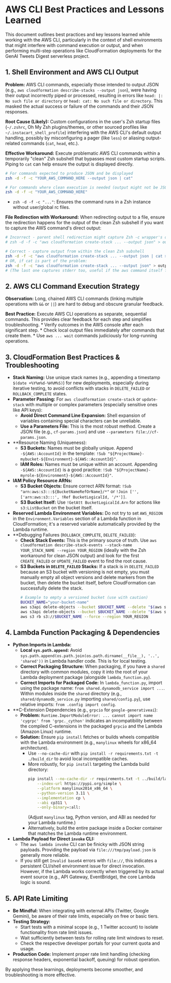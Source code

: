 # AWS CLI Best Practices and Lessons Learned

This document outlines best practices and key lessons learned while working with the AWS CLI, particularly in the context of shell environments that might interfere with command execution or output, and when performing multi-step operations like CloudFormation deployments for the GenAI Tweets Digest serverless project.

## 1. Shell Environment and AWS CLI Output

**Problem:** AWS CLI commands, especially those intended to output JSON (e.g., `aws cloudformation describe-stacks --output json`), were having their output incorrectly piped or processed, resulting in errors like `head: |: No such file or directory` or `head: cat: No such file or directory`. This masked the actual success or failure of the commands and their JSON responses.

**Root Cause (Likely):** Custom configurations in the user's Zsh startup files (`~/.zshrc`, Oh My Zsh plugins/themes, or other sourced profiles like `~/.instacart_shell_profile`) interfering with the AWS CLI's default output handling, possibly by misconfiguring a pager (like `less`) or aliasing output-related commands (`cat`, `head`, etc.).

**Effective Workaround:** Execute problematic AWS CLI commands within a temporarily "clean" Zsh subshell that bypasses most custom startup scripts. Piping to `cat` can help ensure the output is displayed directly.

```bash
# For commands expected to produce JSON and be displayed
zsh -d -f -c "YOUR_AWS_COMMAND_HERE --output json | cat"

# For commands where clean execution is needed (output might not be JSON)
zsh -d -f -c "YOUR_AWS_COMMAND_HERE"
```
*   `zsh -d -f -c "..."`: Ensures the command runs in a Zsh instance without user/global rc files.

**File Redirection with Workaround:** When redirecting output to a file, ensure the redirection happens for the output of the clean Zsh subshell if you want to capture the AWS command's direct output:
```bash
# Incorrect - parent shell redirection might capture Zsh -c wrapper's output
# zsh -d -f -c "aws cloudformation create-stack ... --output json" > output.json 

# Correct - capture output from within the clean Zsh subshell
zsh -d -f -c "aws cloudformation create-stack ... --output json | cat > output.json"
# OR, if cat is part of the problem:
zsh -d -f -c "aws cloudformation create-stack ... --output json" > output.json 2>&1 
# (The last one captures stderr too, useful if the aws command itself fails before producing JSON)
```

## 2. AWS CLI Command Execution Strategy

**Observation:** Long, chained AWS CLI commands (linking multiple operations with `&&` or `||`) are hard to debug and obscure granular feedback.

**Best Practice:** Execute AWS CLI operations as separate, sequential commands. This provides clear feedback for each step and simplifies troubleshooting.
    *   Verify outcomes in the AWS console after each significant step.
    *   Check local output files immediately after commands that create them.
    *   Use `aws ... wait` commands judiciously for long-running operations.

## 3. CloudFormation Best Practices & Troubleshooting

*   **Stack Naming:** Use unique stack names (e.g., appending a timestamp `$(date +%Y%m%d-%H%M%S)`) for new deployments, especially during iterative testing, to avoid conflicts with stacks in `DELETE_FAILED` or `ROLLBACK_COMPLETE` states.
*   **Parameter Passing:** For `aws cloudformation create-stack` or `update-stack` with multiple or complex parameters (especially sensitive ones like API keys):
    *   **Avoid Direct Command Line Expansion:** Shell expansion of variables containing special characters can be unreliable.
    *   **Use a Parameters File:** This is the most robust method. Create a JSON file (e.g., `cf-params.json`) and use `--parameters file://cf-params.json`.
*   **Resource Naming (Uniqueness):
    *   **S3 Buckets:** Names must be globally unique. Append `-${AWS::AccountId}` in the template: `!Sub "${ProjectName}-mybucket-${Environment}-${AWS::AccountId}"`.
    *   **IAM Roles:** Names must be unique within an account. Appending `-${AWS::AccountId}` is a good practice: `!Sub "${ProjectName}-myrole-${Environment}-${AWS::AccountId}"`.
*   **IAM Policy Resource ARNs:**
    *   **S3 Bucket Objects:** Ensure correct ARN format: `!Sub "arn:aws:s3:::${BucketNameRefOrName}/*"` or `!Join ['', ['arn:aws:s3:::', !Ref BucketLogicalId, '/*']]`.
    *   **S3 Bucket Itself:** Use `!GetAtt BucketLogicalId.Arn` for actions like `s3:ListBucket` on the bucket itself.
*   **Reserved Lambda Environment Variables:** Do not try to set `AWS_REGION` in the `Environment.Variables` section of a Lambda function in CloudFormation; it's a reserved variable automatically provided by the Lambda runtime.
*   **Debugging Failures (`ROLLBACK_COMPLETE`, `DELETE_FAILED`):
    *   **Check Stack Events:** This is the primary source of truth. Use `aws cloudformation describe-stack-events --stack-name YOUR_STACK_NAME --region YOUR_REGION` (ideally with the Zsh workaround for clean JSON output) and look for the first `CREATE_FAILED` or `UPDATE_FAILED` event to find the root cause.
    *   **S3 Buckets in `DELETE_FAILED` Stacks:** If a stack is in `DELETE_FAILED` because an S3 bucket with versioning is not empty, you must manually empty all object versions and delete markers from the bucket, then delete the bucket itself, before CloudFormation can successfully delete the stack.
        ```bash
        # Example to empty a versioned bucket (use with caution)
        BUCKET_NAME="your-bucket-name"
        aws s3api delete-objects --bucket $BUCKET_NAME --delete "$(aws s3api list-object-versions --bucket $BUCKET_NAME --query='{Objects: Versions[].{Key:Key,VersionId:VersionId}}' --output json)" --region YOUR_REGION
        aws s3api delete-objects --bucket $BUCKET_NAME --delete "$(aws s3api list-object-versions --bucket $BUCKET_NAME --query='{Objects: DeleteMarkers[].{Key:Key,VersionId:VersionId}}' --output json)" --region YOUR_REGION
        aws s3 rb s3://$BUCKET_NAME --force --region YOUR_REGION
        ```

## 4. Lambda Function Packaging & Dependencies

*   **Python Imports in Lambda:**
    *   **Local `sys.path.append`:** Avoid `sys.path.append(os.path.join(os.path.dirname(__file__), '..', 'shared'))` in Lambda handler code. This is for local testing.
    *   **Correct Packaging Structure:** When packaging, if you have a `shared` directory with common modules, copy it into the root of your Lambda deployment package (alongside `lambda_function.py`).
    *   **Correct Imports for Packaged Code:** In `lambda_function.py`, import using the package name: `from shared.dynamodb_service import ...`. Within modules inside the `shared` directory (e.g., `shared/dynamodb_service.py` importing `shared/config.py`), use relative imports: `from .config import config`.
*   **C-Extension Dependencies (e.g., `grpcio` for `google-generativeai`):
    *   **Problem:** `Runtime.ImportModuleError: ... cannot import name 'cygrpc' from 'grpc._cython'` indicates an incompatibility between the compiled C-extensions in the packaged `grpcio` and the Lambda (Amazon Linux) runtime.
    *   **Solution:** Ensure `pip install` fetches or builds wheels compatible with the Lambda environment (e.g., `manylinux` wheels for x86_64 architecture).
        *   Use `--no-cache-dir` with `pip install -r requirements.txt -t ./build_dir` to avoid local incompatible caches.
        *   More robustly, for `pip install` targeting the Lambda build directory:
            ```bash
            pip install --no-cache-dir -r requirements.txt -t ../build/lambda_package_dir/ \
                --index-url https://pypi.org/simple \
                --platform manylinux2014_x86_64 \
                --python-version 3.11 \
                --implementation cp \
                --abi cp311 \
                --only-binary=:all:
            ```
            (Adjust `manylinux` tag, Python version, and ABI as needed for your Lambda runtime.)
        *   Alternatively, build the entire package inside a Docker container that matches the Lambda runtime environment.
*   **Lambda Payload for Direct `invoke` CLI:**
    *   The `aws lambda invoke` CLI can be finicky with JSON string payloads. Providing the payload via `file:///tmp/payload.json` is generally more reliable.
    *   If you still get `Invalid base64` errors with `file://`, this indicates a persistent CLI/shell environment issue for direct invocation. However, if the Lambda works correctly when triggered by its actual event source (e.g., API Gateway, EventBridge), the core Lambda logic is sound.

## 5. API Rate Limiting

*   **Be Mindful:** When integrating with external APIs (Twitter, Google Gemini), be aware of their rate limits, especially on free or basic tiers.
*   **Testing Strategy:**
    *   Start tests with a minimal scope (e.g., 1 Twitter account) to isolate functionality from rate limit issues.
    *   Wait sufficiently between tests for rolling rate limit windows to reset.
    *   Check the respective developer portals for your current quota and usage.
*   **Production Code:** Implement proper rate limit handling (checking response headers, exponential backoff, queuing) for robust operation.

By applying these learnings, deployments become smoother, and troubleshooting is more effective. 